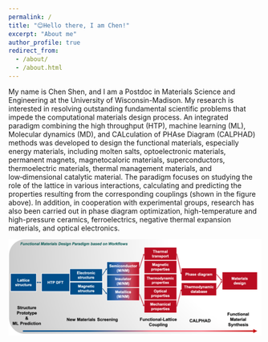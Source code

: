 ```yaml
---
permalink: /
title: "😊Hello there, I am Chen!"
excerpt: "About me"
author_profile: true
redirect_from: 
  - /about/
  - /about.html
---
```


My name is Chen Shen, and I am a Postdoc in Materials Science and Engineering at the University of Wisconsin-Madison. My research is interested in resolving outstanding fundamental scientific problems that impede the computational materials design process. An integrated paradigm combining the high throughput (HTP), machine learning (ML), Molecular dynamics (MD), and CALculation of PHAse Diagram (CALPHAD) methods was developed to design the functional materials, especially energy materials, including molten salts, optoelectronic materials, permanent magnets, magnetocaloric materials, superconductors, thermoelectric materials, thermal management materials, and low‑dimensional catalytic material. The paradigm focuses on studying the role of the lattice in various interactions, calculating and predicting the properties resulting from the corresponding couplings (shown in the figure above). In addition, in cooperation with experimental groups, research has also been carried out in phase diagram optimization, high-temperature and high-pressure ceramics, ferroelectrics, negative thermal expansion materials, and optical electronics.

![Paradigm](/images/paradigm.png)

